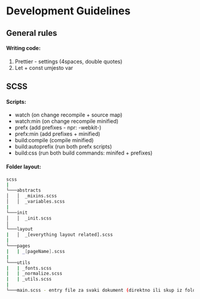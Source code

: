 # Development Guidelines

## General rules

#### Writing code:

1. Prettier - settings (4spaces, double quotes)
2. Let + const umjesto var

## SCSS

#### Scripts:

-   watch (on change recompile + source map)
-   watch:min (on change recompile minified)
-   prefx (add prefixes - npr: -webkit-)
-   prefx:min (add prefixes + minified)
-   build:compile (compile minified)
-   build:autoprefix (run both prefx scripts)
-   build:css (run both build commands: minifed + prefixes)

#### Folder layout:

```bash
scss
|
└───abstracts
│   │  _mixins.scss
│   │  _variables.scss
|
└───init
│   │  _init.scss
│
└───layout
|   │  _[everything layout related].scss
|
└───pages
|   | _[pageName].scss
|
└───utils
|   | _fonts.scss
|   | _normalize.scss
|   | _utils.scss
|
└───main.scss - entry file za svaki dokument (direktno ili skup iz foldera)
```
